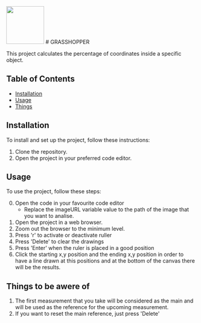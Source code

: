 <img src="https://cdn.icon-icons.com/icons2/2699/PNG/512/grasshopper_logo_icon_169067.png" width="100px" height="100px"/>
# GRASSHOPPER

This project calculates the percentage of coordinates inside a specific object.

## Table of Contents

- [Installation](#installation)
- [Usage](#usage)
- [Things](#Things)

## Installation

To install and set up the project, follow these instructions:

1. Clone the repository.
2. Open the project in your preferred code editor.

## Usage

To use the project, follow these steps:

0. Open the code in your favourite code editor
    - Replace the imageURL variable value to the path of the image that you want to analise.
1. Open the project in a web browser.
2. Zoom out the browser to the minimum level.
3. Press 'r' to activate or deactivate ruller
4. Press 'Delete' to clear the drawings
5. Press 'Enter' when the ruler is placed in a good position
6. Click the starting x,y position and the ending x,y position in order to have a line drawn at this positions and at the bottom of the canvas there will be the results.

## Things to be awere of
1. The first measurement that you take will be considered as the main and will be used as the reference for the upcoming measurement.
2. If you want to reset the main reference, just press 'Delete'